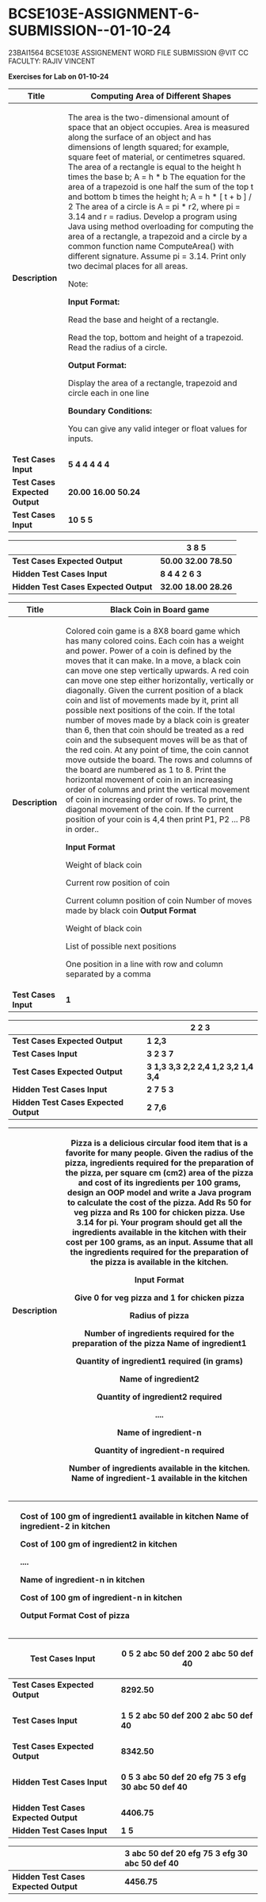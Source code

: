 # BCSE103E-ASSIGNMENT-6-SUBMISSION--01-10-24

23BAI1564 BCSE103E ASSIGNEMENT WORD FILE SUBMISSION @VIT CC FACULTY: RAJIV VINCENT

**Exercises for Lab on 01-10-24** 



|**Title**  |**Computing Area of Different Shapes** |
| - | - |
|**Description** |<p>The area is the two-dimensional amount of space that an object occupies. Area is measured along the surface of an object and has dimensions of length squared; for example, square feet of material, or centimetres squared. The area of a rectangle is equal to the height h times the base b; A = h \* b The equation for the area of a trapezoid is one half the sum of the top t and bottom b times the height h; A = h \* [ t + b ] / 2 The area of a circle is A = pi \* r2, where pi = 3.14 and r = radius. Develop a program using Java using method overloading for computing the area of a rectangle, a trapezoid and a circle by a common function name ComputeArea() with different signature. Assume pi = 3.14. Print only two decimal places for all areas. </p><p>Note: </p><p>**Input Format:** </p><p>Read the base and height of a rectangle. </p><p>Read the top, bottom and height of a trapezoid. Read the radius of a circle. </p><p>**Output Format:** </p><p>Display the area of a rectangle, trapezoid and circle each in one line </p><p>**Boundary Conditions:** </p><p>You can give any valid integer or float values for inputs. </p>|
|**Test Cases Input** |**5   4 4  4  4 4** |
|**Test Cases Expected Output** |**20.00 16.00 50.24** |
|**Test Cases Input** |**10 5 5** |



||**3 8 5** |
| :- | - |
|**Test Cases Expected Output** |**50.00 32.00 78.50** |
|**Hidden Test Cases Input** |**8 4 4 2 6 3** |
|**Hidden Test Cases Expected Output** |**32.00 18.00 28.26** |



|**Title**  |**Black Coin in Board game** |
| - | - |
|**Description** |<p>Colored  coin  game  is a  8X8 board  game  which  has  many colored coins. Each coin has a weight and power. Power of a coin is defined by the moves that it can make. In a move,  a black coin can move one step vertically upwards.  A red coin can  move  one  step  either  horizontally,  vertically  or diagonally. Given the current position of a black coin and list of movements made by it, print all possible next positions of the coin. If the total number of moves made by a black coin is greater than 6, then that coin should be treated as a red coin and the subsequent moves will be as that of the red coin. At any point of time, the coin cannot move outside the board. The rows and columns of the board are numbered as 1 to 8. Print the  horizontal  movement  of  coin  in  an  increasing order of columns and print the vertical movement of coin in increasing order of rows. To print, the diagonal movement of the coin. If the current position of your coin is 4,4 then print P1, P2 ... P8 in order.. </p><p>**Input Format** </p><p>Weight of black coin </p><p>Current row position of coin </p><p>Current column position of coin Number of moves made by black coin **Output Format** </p><p>Weight of black coin </p><p>List of possible next positions </p><p>One position in a line with row and column separated by a comma </p>|
|**Test Cases Input** |**1** |



||**2 2 3** |
| :- | - |
|**Test Cases Expected Output** |**1 2,3** |
|**Test Cases Input** |**3 2 3 7** |
|**Test Cases Expected Output** |**3 1,3 3,3 2,2 2,4 1,2 3,2 1,4 3,4** |
|**Hidden Test Cases Input** |**2 7 5 3** |
|**Hidden Test Cases Expected Output** |**2 7,6** |



|**Description** |<p>Pizza is a delicious circular food item that is a favorite for many people. Given the radius of the pizza, ingredients required for the preparation of the pizza, per square cm (cm2) area of the pizza and cost of its ingredients per 100 grams, design an OOP model and write a Java program to calculate the cost of the pizza. Add Rs 50 for veg pizza and Rs 100 for chicken pizza. Use 3.14 for pi. Your program should  get all the ingredients available in the kitchen with their cost per 100 grams, as an input.  Assume that all the ingredients required for the preparation of the pizza is available in the kitchen. </p><p>**Input Format** </p><p>Give 0 for veg pizza and 1 for chicken pizza </p><p>Radius of pizza </p><p>Number of ingredients required for the preparation of the pizza Name of ingredient1 </p><p>Quantity of ingredient1 required (in grams) </p><p>Name of ingredient2 </p><p>Quantity of ingredient2 required </p><p>.... </p><p>Name of ingredient-n </p><p>Quantity of ingredient-n required </p><p>Number of ingredients available in the kitchen. Name of ingredient-1 available in the kitchen </p>|
| - | - |



||<p>Cost of 100 gm of ingredient1 available in kitchen Name of ingredient-2 in kitchen </p><p>Cost of 100 gm of ingredient2 in kitchen </p><p>.... </p><p>Name of ingredient-n in kitchen </p><p>Cost of 100 gm of ingredient-n in kitchen </p><p>**Output Format** Cost of pizza </p>|
| :- | :- |



|**Test Cases Input** |<p>**0 5 2 abc 50 def 200 2 abc 50 def 40** </p>|
| - | - |
|**Test Cases Expected Output** |**8292.50** |
|**Test Cases Input** |<p>**1 5 2 abc 50 def 200 2 abc 50 def 40** |
|**Test Cases Expected Output** |**8342.50** |
|**Hidden Test Cases Input** |<p>**0 5 3 abc 50 def 20 efg 75 3 efg 30 abc 50 def 40** </p>|
|**Hidden Test Cases Expected Output** |**4406.75** |
|**Hidden Test Cases Input** |**1 5** |



||**3 abc 50 def 20 efg 75 3 efg 30 abc 50 def 40** |
| :- | :- |
|**Hidden Test Cases Expected Output** |**4456.75** |
